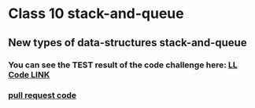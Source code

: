 # Class 10  stack-and-queue

## New types of data-structures stack-and-queue


### You can see the TEST result of the code challenge here: [LL Code LINK](./stack-and-queue/stack-queue-animal-shelter/queue-animal.js)

### [ pull request code ](https://github.com/Mohammad-Aljamal/data-structures-and-algorithms/pull/21)




